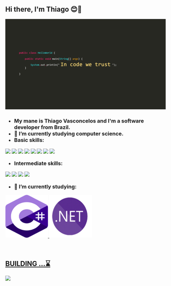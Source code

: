## Hi there, I'm Thiago 😊👋
<img src="https://github.com/thiagovasconcelos1/CSharp/blob/08839ad297a55f0a2c828e4e9f72277f1bc48a4e/Asset/wpp.png" alt="wpp" tittle="wpp">


<h3>
 
- My mane is Thiago Vasconcelos and I'm a software developer from Brazil.
- 🔭 I’m currently studying computer science.
- Basic skills:
<img src="https://img.shields.io/badge/Bootstrap-563D7C?style=for-the-badge&logo=bootstrap&logoColor=white">
<img src="https://img.shields.io/badge/Microsoft_Azure-0089D6?style=for-the-badge&logo=microsoft-azure&logoColor=white">
<img src="https://img.shields.io/badge/MySQL-00000F?style=for-the-badge&logo=mysql&logoColor=white">
<img src="https://img.shields.io/badge/Python-3776AB?style=for-the-badge&logo=python&logoColor=white">
<img src="https://img.shields.io/badge/HTML-239120?style=for-the-badge&logo=html5&logoColor=white">
<img src="https://img.shields.io/badge/CSS-239120?&style=for-the-badge&logo=css3&logoColor=white">
<img src="https://img.shields.io/badge/JavaScript-F7DF1E?style=for-the-badge&logo=javascript&logoColor=black">
<img src="https://img.shields.io/badge/Java-ED8B00?style=for-the-badge&logo=java&logoColor=white"></br>

- Intermediate skills:

<img src="https://img.shields.io/badge/C%23-239120?style=for-the-badge&logo=c-sharp&logoColor=white">
<img src="https://img.shields.io/badge/.NET-5C2D91?style=for-the-badge&logo=.net&logoColor=white">
<img src="https://img.shields.io/badge/Google_Cloud-4285F4?style=for-the-badge&logo=google-cloud&logoColor=white">
<img src="https://img.shields.io/badge/Microsoft_Office-D83B01?style=for-the-badge&logo=microsoft-office&logoColor=white"></br>

- 🌱 I’m currently studying:
   
<p align="left">
     <a href="https://github.com/thiagovasconcelos1/CSharp"</a>
     <img src="https://github.com/thiagovasconcelos1/CSharp/blob/main/Asset/c1.png" tittle="c1" height="134" width="134">   
  <img src="https://github.com/thiagovasconcelos1/DigitalInovationOne/blob/1ee0e7782624ecd12ab011fa9f737954ab2744e0/assets/.net.png" tittle="dotnet" height="134" width="134"></h3></br>





<!--building-->
<!--<img src=""-->

## BUILDING ...⌛
<img src="https://img.shields.io/badge/Gmail-D14836?style=for-the-badge&logo=gmail&logoColor=white">


